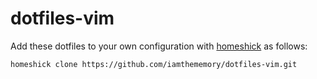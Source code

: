 # dotfiles-vim

Add these dotfiles to your own configuration with
[homeshick](https://github.com/andsens/homeshick) as follows:

```sh
homeshick clone https://github.com/iamthememory/dotfiles-vim.git
```
